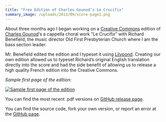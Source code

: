 ```yaml
---
title: "Free Edition of Charles Gounod’s Le Crucifix"
summary_image: /uploads/2013/09/score-page1.png
---
```


About three months ago I began working on a [Creative Commons](http://creativecommons.org) edition of [Charles Gounod](http://en.wikipedia.org/wiki/Charles_Gounod)‘s
a cappella choral work &#8220;Le Crucifix&#8221; with Richard Benefield, the
music director Old First Presbyterian Church where I am the bass section
leader.

Mr. Benefield edited the edition and I typeset it using [Lilypond](http://lilypond.org). Creating our own edition allowed us to
typeset Richard&#8217;s original English translation directly into the score
and had the side benefit of allowing us to release a high quality French
edition into the Creative Commons.

*Sample first page of the edition:*

[![Sample first page of the edition](/uploads/2013/09/score-page1.png)](https://github.com/captbaritone/gounod-le_crucifix/releases)

You can find the most recent .pdf versions on [GitHub release page](https://github.com/captbaritone/gounod-le_crucifix/releases).

You can find the source code, fork your own version, or report an error at the [GitHub page](https://github.com/captbaritone/gounod-le_crucifix).
